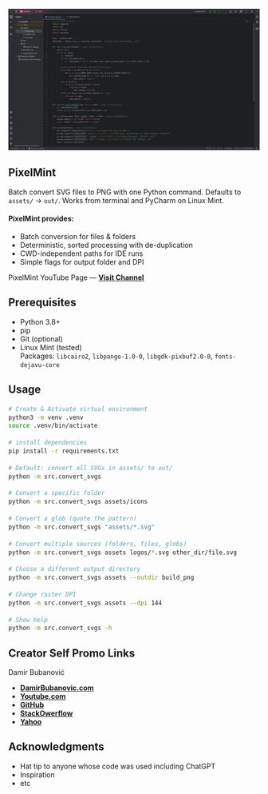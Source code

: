 <p align="center">
  <img src="images/pixel-mint.png" alt="PixelMint screenshot">
</p>

## PixelMint

Batch convert SVG files to PNG with one Python command. Defaults to `assets/` → `out/`. Works from terminal and PyCharm on Linux Mint.

#### PixelMint provides:
+ Batch conversion for files & folders
+ Deterministic, sorted processing with de-duplication
+ CWD-independent paths for IDE runs
+ Simple flags for output folder and DPI

PixelMint YouTube Page — **[Visit Channel](https://www.youtube.com/@damirbubanovic6608)**

## Prerequisites
+ Python 3.8+
+ pip
+ Git (optional)
+ Linux Mint (tested)  
  Packages: `libcairo2`, `libpango-1.0-0`, `libgdk-pixbuf2.0-0`, `fonts-dejavu-core`

## Usage

```bash
# Create & Activate virtual environment
python3 -m venv .venv
source .venv/bin/activate

# install dependencies
pip install -r requirements.txt

# Default: convert all SVGs in assets/ to out/
python -m src.convert_svgs

# Convert a specific folder
python -m src.convert_svgs assets/icons

# Convert a glob (quote the pattern)
python -m src.convert_svgs "assets/*.svg"

# Convert multiple sources (folders, files, globs)
python -m src.convert_svgs assets logos/*.svg other_dir/file.svg

# Choose a different output directory
python -m src.convert_svgs assets --outdir build_png

# Change raster DPI
python -m src.convert_svgs assets --dpi 144

# Show help
python -m src.convert_svgs -h
```

## Creator Self Promo Links

Damir Bubanović

- **[DamirBubanovic.com](https://damirbubanovic.com/)**
- **[Youtube.com](https://www.youtube.com/@damirbubanovic6608)**
- **[GitHub](https://github.com/damir-bubanovic)**
- **[StackOwerflow](https://stackoverflow.com/users/11778242/damir-bubanovic)**
- **[Yahoo](damir.bubanovic@yahoo.com)**

## Acknowledgments

* Hat tip to anyone whose code was used including ChatGPT
* Inspiration
* etc